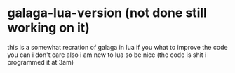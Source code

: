 # galaga-lua-version (not done still working on it)
this is a somewhat recration of galaga in lua if you what to improve the code you can i don't care also i am new to lua so be nice (the code is shit i programmed it at 3am)
